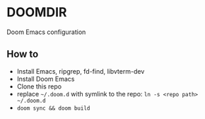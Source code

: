 # DOOMDIR
Doom Emacs configuration

## How to
- Install Emacs, ripgrep, fd-find, libvterm-dev
- Install Doom Emacs
- Clone this repo
- replace `~/.doom.d` with symlink to the repo: `ln -s <repo path> ~/.doom.d`
- `doom sync && doom build`
